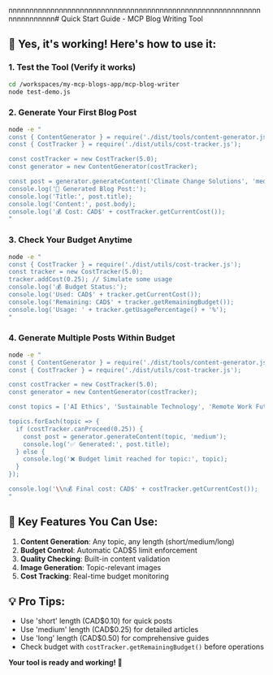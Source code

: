 nnnnnnnnnnnnnnnnnnnnnnnnnnnnnnnnnnnnnnnnnnnnnnnnnnnnnnnnnnnnnnnnnnnnnnn# Quick Start Guide - MCP Blog Writing Tool

## 🚀 **Yes, it's working!** Here's how to use it:

### 1. Test the Tool (Verify it works)
```bash
cd /workspaces/my-mcp-blogs-app/mcp-blog-writer
node test-demo.js
```

### 2. Generate Your First Blog Post
```bash
node -e "
const { ContentGenerator } = require('./dist/tools/content-generator.js');
const { CostTracker } = require('./dist/utils/cost-tracker.js');

const costTracker = new CostTracker(5.0);
const generator = new ContentGenerator(costTracker);

const post = generator.generateContent('Climate Change Solutions', 'medium', 'Environmental enthusiasts');
console.log('📝 Generated Blog Post:');
console.log('Title:', post.title);
console.log('Content:', post.body);
console.log('💰 Cost: CAD$' + costTracker.getCurrentCost());
"
```

### 3. Check Your Budget Anytime
```bash
node -e "
const { CostTracker } = require('./dist/utils/cost-tracker.js');
const tracker = new CostTracker(5.0);
tracker.addCost(0.25); // Simulate some usage
console.log('💰 Budget Status:');
console.log('Used: CAD$' + tracker.getCurrentCost());
console.log('Remaining: CAD$' + tracker.getRemainingBudget());
console.log('Usage: ' + tracker.getUsagePercentage() + '%');
"
```

### 4. Generate Multiple Posts Within Budget
```bash
node -e "
const { ContentGenerator } = require('./dist/tools/content-generator.js');
const { CostTracker } = require('./dist/utils/cost-tracker.js');

const costTracker = new CostTracker(5.0);
const generator = new ContentGenerator(costTracker);

const topics = ['AI Ethics', 'Sustainable Technology', 'Remote Work Future'];

topics.forEach(topic => {
  if (costTracker.canProceed(0.25)) {
    const post = generator.generateContent(topic, 'medium');
    console.log('✅ Generated:', post.title);
  } else {
    console.log('❌ Budget limit reached for topic:', topic);
  }
});

console.log('\\n💰 Final cost: CAD$' + costTracker.getCurrentCost());
"
```

## 🎯 **Key Features You Can Use:**

1. **Content Generation**: Any topic, any length (short/medium/long)
2. **Budget Control**: Automatic CAD$5 limit enforcement
3. **Quality Checking**: Built-in content validation
4. **Image Generation**: Topic-relevant images
5. **Cost Tracking**: Real-time budget monitoring

## 💡 **Pro Tips:**
- Use 'short' length (CAD$0.10) for quick posts
- Use 'medium' length (CAD$0.25) for detailed articles  
- Use 'long' length (CAD$0.50) for comprehensive guides
- Check budget with `costTracker.getRemainingBudget()` before operations

**Your tool is ready and working! 🎉**
